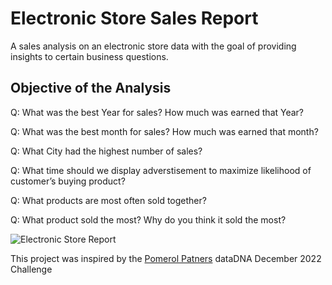 # Electronic Store Sales Report
A sales analysis on an electronic store data with the goal of providing insights to certain business questions.

## Objective of the Analysis

Q: What was the best Year for sales? How much was earned that Year?

Q: What was the best month for sales? How much was earned that month?

Q: What City had the highest number of sales?

Q: What time should we display adverstisement to maximize likelihood of customer’s buying product?

Q: What products are most often sold together?

Q: What product sold the most? Why do you think it sold the most?

![Electronic Store Report](https://github.com/AdesanyaAzeez/Data-Visualizations/assets/95116501/71f21088-42f3-4874-8614-3f2431b0da5d)

This project was inspired by the [Pomerol Patners](https://pomerolpartners.com/data-dna-dataset-challenge/) dataDNA December 2022 Challenge
